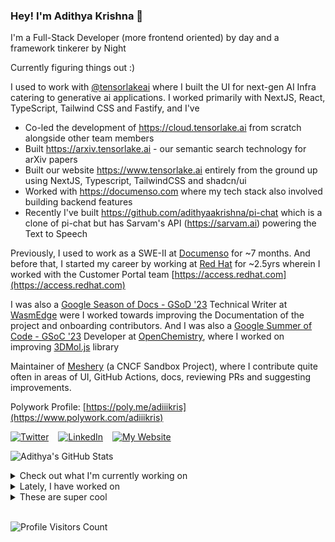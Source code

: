 ### Hey! I'm Adithya Krishna 👋
I'm a Full-Stack Developer (more frontend oriented) by day and a framework tinkerer by Night

Currently figuring things out :)

I used to work with [@tensorlakeai](https://www.tensorlake.ai) where I built the UI for next-gen AI Infra catering to generative ai applications. I worked primarily with NextJS, React, TypeScript, Tailwind CSS and Fastify, and I've

- Co-led the development of https://cloud.tensorlake.ai from scratch alongside other team members
- Built https://arxiv.tensorlake.ai - our semantic search technology for arXiv papers
- Built our website https://www.tensorlake.ai entirely from the ground up using NextJS, Typescript, TailwindCSS and shadcn/ui
- Worked with https://documenso.com where my tech stack also involved building backend features
- Recently I've built https://github.com/adithyaakrishna/pi-chat which is a clone of pi-chat but has Sarvam's API (https://sarvam.ai) powering the Text to Speech
  
Previously, I used to work as a SWE-II at [Documenso](https://documenso.com) for ~7 months. And before that, I started my career by working at [Red Hat](https://redhat.com) for ~2.5yrs wherein I worked with the Customer Portal team [https://access.redhat.com](https://access.redhat.com)

I was also a [Google Season of Docs - GSoD '23](https://developers.google.com/season-of-docs) Technical Writer at [WasmEdge](https://github.com/WasmEdge) were I worked towards improving the Documentation of the project and onboarding contributors. And I was also a [Google Summer of Code - GSoC '23](https://summerofcode.withgoogle.com/) Developer at [OpenChemistry](https://openchemistry.org), where I worked on improving [3DMol.js](https://github.com/3dmol/3Dmol.js) library

Maintainer of [Meshery](https://github.com/meshery) (a CNCF Sandbox Project), where I contribute quite often in areas of UI, GitHub Actions, docs, reviewing PRs and suggesting improvements.

Polywork Profile: [https://poly.me/adiiikris](https://www.polywork.com/adiiikris)

[![Twitter](https://img.shields.io/badge/-@adii_kris-%231DA1F2?style=for-the-badge&logo=twitter&logoColor=ffffff)](https:/twitter.adikris.in) &ensp;
[![LinkedIn](https://img.shields.io/badge/-Adithya%20Krishna-%230A67C3?style=for-the-badge&logo=linkedin&logoColor=ffffff)](https://linkedin.adikris.in/) &ensp;
[![My Website](https://img.shields.io/badge/-My%20Website-%230A67C3?style=for-the-badge)](https://adikris.in/)



![Adithya's GitHub Stats](https://github-readme-stats.vercel.app/api?username=adithyaakrishna&show_icons=true&hide_border=true&title_color=fff&icon_color=79ff97&text_color=9f9f9f&bg_color=151515)


<details>
  <summary>Check out what I'm currently working on</summary>
  
  - [BasedHardware/omi](https://github.com/BasedHardware/omi) - AI wearables. Put it on, speak, transcribe, automatically (1 month ago)
  - [antiwork/helper](https://github.com/antiwork/helper) - Help customers help themselves (1 month ago)
  - [hexclanlabs/mitda](https://github.com/hexclanlabs/mitda) -  (2 months ago)
  - [adithyaakrishna/pi-chat](https://github.com/adithyaakrishna/pi-chat) - Clone of PiChat Using Sarvam and OpenAI API (2 months ago)
  - [tensorlakeai/tensorlake](https://github.com/tensorlakeai/tensorlake) - Tensorlake is a Document Ingestion API and a serverless platform for building data processing and orchestration APIs (3 months ago)
</details>

<details>
  <summary>Lately, I have worked on</summary>
  
</details>

<details>
  <summary>These are super cool</summary>
  
  - [UdaraJay/Pile](https://github.com/UdaraJay/Pile) - Desktop app for digital journaling.  (2 weeks ago)
  - [openai/gym](https://github.com/openai/gym) - A toolkit for developing and comparing reinforcement learning algorithms. (2 weeks ago)
  - [Harbour-Enterprises/SuperDoc](https://github.com/Harbour-Enterprises/SuperDoc) - 🦋️ SuperDoc - modern document editing (3 weeks ago)
  - [juliangarnier/anime](https://github.com/juliangarnier/anime) - JavaScript animation engine (3 weeks ago)
  - [analogdotnow/Analog](https://github.com/analogdotnow/Analog) - Meet the calendar that changes everything (1 month ago)
</details>

<br> 

![Profile Visitors Count](https://profile-counter.glitch.me/adithyaakrishna/count.svg)
